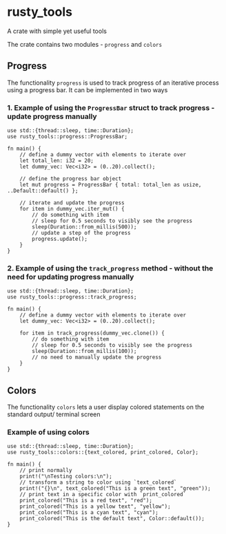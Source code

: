 # rusty_tools
A crate with simple yet useful tools

The crate contains two modules - `progress` and `colors`

## Progress
The functionality `progress` is used to track progress of an iterative process using a progress bar. It can be implemented in two ways

### 1. Example of using the `ProgressBar` struct to track progress - update progress manually
```
use std::{thread::sleep, time::Duration};
use rusty_tools::progress::ProgressBar;

fn main() {
    // define a dummy vector with elements to iterate over
    let total_len: i32 = 20;
    let dummy_vec: Vec<i32> = (0..20).collect();

    // define the progress bar object
    let mut progress = ProgressBar { total: total_len as usize, ..Default::default() };

    // iterate and update the progress
    for item in dummy_vec.iter_mut() {
        // do something with item
        // sleep for 0.5 seconds to visibly see the progress
        sleep(Duration::from_millis(500));
        // update a step of the progress
        progress.update();
    }
}
```

### 2. Example of using the `track_progress` method - without the need for updating progress manually
```
use std::{thread::sleep, time::Duration};
use rusty_tools::progress::track_progress;

fn main() {
    // define a dummy vector with elements to iterate over
    let dummy_vec: Vec<i32> = (0..20).collect();

    for item in track_progress(dummy_vec.clone()) {
        // do something with item
        // sleep for 0.5 seconds to visibly see the progress
        sleep(Duration::from_millis(100));
        // no need to manually update the progress
    }
}
```

## Colors
The functionality `colors` lets a user display colored statements on the standard output/ terminal screen

### Example of using colors
```
use std::{thread::sleep, time::Duration};
use rusty_tools::colors::{text_colored, print_colored, Color};

fn main() {
    // print normally
    print!("\nTesting colors:\n");
    // transform a string to color using `text_colored`
    print!("{}\n", text_colored("This is a green text", "green"));
    // print text in a specific color with `print_colored`
    print_colored("This is a red text", "red");
    print_colored("This is a yellow text", "yellow");
    print_colored("This is a cyan text", "cyan");
    print_colored("This is the default text", Color::default());   
}
```
